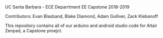 UC Santa Barbara - ECE Deparrtment 
EE Capstone 2018-2019

Contributors: Evan Blasband, Blake Diamond, Adam Gulliver, Zack Klebanoff

This repository contains all of our arduino and android studio code for Altair Zenpad, a Capstone proejct. 
